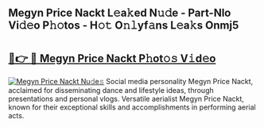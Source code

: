 ## Megyn Price Nackt L𝚎a𝚔ed N𝚞𝚍e - Part-Nlo Vi𝚍𝚎o P𝚑𝚘tos - H𝚘𝚝 O𝚗𝚕yf𝚊ns L𝚎a𝚔s Onmj5

# <h2><a href="http://kf3xkoj.oniu.top/?m=Megyn+Price+Nackt">🔗👉 🔴 Megyn Price Nackt P𝚑ot𝚘𝚜 V𝚒d𝚎o</a></h2>

[![Megyn Price Nackt Nu𝚍e𝚜](https://i.imgur.com/0qMVB7G.gif)](http://kf3xkoj.oniu.top/?m=Megyn+Price+Nackt)
Social media personality Megyn Price Nackt, acclaimed for disseminating dance and lifestyle ideas, through presentations and personal vlogs. Versatile aerialist Megyn Price Nackt, known for their exceptional skills and accomplishments in performing aerial acts.  

